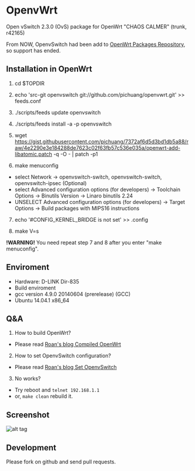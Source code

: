 OpenvWrt
===================

Open vSwitch 2.3.0 (OvS) package for OpenWrt "CHAOS CALMER" (trunk, r42165)

From NOW, OpenvSwitch had been add to [OpenWrt Packages Repository](https://github.com/openwrt/packages/tree/master/net/openvswitch), so support has ended.


## Installation in OpenWrt

1. cd $TOPDIR

2. echo 'src-git openvswitch git://github.com/pichuang/openvwrt.git' >> feeds.conf

3. ./scripts/feeds update openvswitch

4. ./scripts/feeds install -a -p openvswitch

5. wget https://gist.githubusercontent.com/pichuang/7372af6d5d3bd1db5a88/raw/4e2290e3e184288de7623c02f63fb57c536e035a/openwrt-add-libatomic.patch -q -O - | patch -p1

6. make menuconfig
 * select Network -> openvswitch-switch, openvswitch-switch, openvswitch-ipsec (Optional)
 * select Advanced configuration options (for developers) -> Toolchain Options -> Binutils Version -> Linaro binutils 2.24
 * UNSELECT Advanced configuration options (for developers) -> Target Options -> Build packages with MIPS16 instructions

7. echo '#CONFIG_KERNEL_BRIDGE is not set' >> .config

8. make V=s

**!WARNING!** You need repeat step 7 and 8 after you enter "make menuconfig".


## Enviroment
* Hardware: D-LINK Dir-835
* Build enviroment
 * gcc version 4.9.0 20140604 (prerelease) (GCC)
 * Ubuntu 14.04.1 x86_64

Q&A
---

1. How to build OpenWrt?
 * Please read [Roan's blog Compiled OpenWrt](http://roan.logdown.com/posts/165911-compiled-openwrt) 

2. How to set OpenvSwitch configuration?
 * Please read [Roan's blog Set OpenvSwitch](http://roan.logdown.com/posts/191801-set-openvswitch)

3. No works?
 * Try reboot and ```telnet 192.168.1.1```
 * or, ```make clean``` rebuild it.

Screenshot
----------

![alt tag](https://lh6.googleusercontent.com/-Ix65c7GZIWc/U-2oTcwL4VI/AAAAAAAAFKs/HVAIJYkWdFY/w622-h425-no/Capture.PNG)

Development
-----------

Please fork on github and send pull requests.

